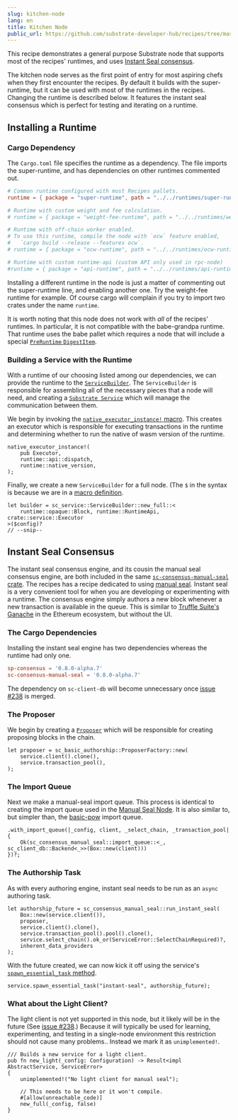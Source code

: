 ```yaml
---
slug: kitchen-node
lang: en
title: Kitchen Node
public_url: https://github.com/substrate-developer-hub/recipes/tree/master/nodes/kitchen-node
---
```


This recipe demonstrates a general purpose Substrate node that supports most of the recipes' runtimes, and uses [Instant Seal consensus](https://substrate.dev/rustdocs/master/sc_consensus_manual_seal/index.html).

The kitchen node serves as the first point of entry for most aspiring chefs when they first encounter the recipes. By default it builds with the super-runtime, but it can be used with most of the runtimes in the recipes. Changing the runtime is described below. It features the instant seal consensus which is perfect for testing and iterating on a runtime.

## Installing a Runtime

### Cargo Dependency

The `Cargo.toml` file specifies the runtime as a dependency. The file imports the super-runtime, and has dependencies on other runtimes commented out.

```toml
# Common runtime configured with most Recipes pallets.
runtime = { package = "super-runtime", path = "../../runtimes/super-runtime" }

# Runtime with custom weight and fee calculation.
# runtime = { package = "weight-fee-runtime", path = "../../runtimes/weight-fee-runtime"}

# Runtime with off-chain worker enabled.
# To use this runtime, compile the node with `ocw` feature enabled,
#   `cargo build --release --features ocw`.
# runtime = { package = "ocw-runtime", path = "../../runtimes/ocw-runtime" }

# Runtime with custom runtime-api (custom API only used in rpc-node)
#runtime = { package = "api-runtime", path = "../../runtimes/api-runtime" }
```

Installing a different runtime in the node is just a matter of commenting out the super-runtime line, and enabling another one. Try the weight-fee runtime for example. Of course cargo will complain if you try to import two crates under the name `runtime`.

It is worth noting that this node does not work with _all_ of the recipes' runtimes. In particular, it is not compatible with the babe-grandpa runtime. That runtime uses the babe pallet which requires a node that will include a special [`PreRuntime` `DigestItem`](https://substrate.dev/rustdocs/master/sp_runtime/enum.DigestItem.html#variant.PreRuntime).

### Building a Service with the Runtime

With a runtime of our choosing listed among our dependencies, we can provide the runtime to the [`ServiceBuilder`](https://substrate.dev/rustdocs/master/sc_service/struct.ServiceBuilder.html). The `ServiceBuilder` is responsible for assembling all of the necessary pieces that a node will need, and creating a [`Substrate Service`](https://substrate.dev/rustdocs/master/sc_service/struct.Service.html) which will manage the communication between them.

We begin by invoking the [`native_executor_instance!` macro](https://substrate.dev/rustdocs/master/sc_executor/macro.native_executor_instance.html). This creates an executor which is responsible for executing transactions in  the runtime and determining whether to run the native of wasm version of the runtime.

```rust_ignore
native_executor_instance!(
	pub Executor,
	runtime::api::dispatch,
	runtime::native_version,
);
```

Finally, we create a new `ServiceBuilder` for a full node. (The `$` in the syntax is because we are in a [macro definition](https://doc.rust-lang.org/book/ch19-06-macros.html).

```rust, ignore
let builder = sc_service::ServiceBuilder::new_full::<
	runtime::opaque::Block, runtime::RuntimeApi, crate::service::Executor
>($config)?
// --snip--
```

## Instant Seal Consensus

The instant seal consensus engine, and its cousin the manual seal consensus engine, are both included in the same [`sc-consensus-manual-seal` crate](https://substrate.dev/rustdocs/master/sc_consensus_manual_seal/index.html). The recipes has a recipe dedicated to using [manual seal](./manual-seal.md). Instant seal is a very convenient tool for when you are developing or experimenting with a runtime. The consensus engine simply authors a new block whenever a new transaction is available in the queue. This is similar to [Truffle Suite's Ganache](https://www.trufflesuite.com/ganache) in the Ethereum ecosystem, but without the UI.

### The Cargo Dependencies

Installing the instant seal engine has two dependencies whereas the runtime had only one.

```toml
sp-consensus = '0.8.0-alpha.7'
sc-consensus-manual-seal = '0.8.0-alpha.7'
```

The dependency on `sc-client-db` will become unnecessary once [issue #238](https://github.com/substrate-developer-hub/recipes/pull/238) is merged.

### The Proposer

We begin by creating a [`Proposer`](https://substrate.dev/rustdocs/master/sc_basic_authorship/struct.Proposer.html) which will be responsible for creating proposing blocks in the chain.

```rust, ignore
let proposer = sc_basic_authorship::ProposerFactory::new(
	service.client().clone(),
	service.transaction_pool(),
);
```

### The Import Queue

Next we make a manual-seal import queue. This process is identical to creating the import queue used in the [Manual Seal Node](./manual-seal.md). It is also similar to, but simpler than, the [basic-pow](./basic-pow.md) import queue.

```rust, ignore
.with_import_queue(|_config, client, _select_chain, _transaction_pool| {
	Ok(sc_consensus_manual_seal::import_queue::<_, sc_client_db::Backend<_>>(Box::new(client)))
})?;
```

### The Authorship Task

As with every authoring engine, instant seal needs to be run as an `async` authoring task.

```rust, ignore
let authorship_future = sc_consensus_manual_seal::run_instant_seal(
	Box::new(service.client()),
	proposer,
	service.client().clone(),
	service.transaction_pool().pool().clone(),
	service.select_chain().ok_or(ServiceError::SelectChainRequired)?,
	inherent_data_providers
);
```

With the future created, we can now kick it off using the service's [`spawn_essential_task` method](https://substrate.dev/rustdocs/master/sc_service/struct.Service.html#method.spawn_essential_task).

```rust, ignore
service.spawn_essential_task("instant-seal", authorship_future);
```

### What about the Light Client?

The light client is not yet supported in this node, but it likely will be in the future (See [issue #238](https://github.com/substrate-developer-hub/recipes/pull/238).) Because it will typically be used for learning, experimenting, and testing in a single-node environment this restriction should not cause many problems.. Instead we mark it as `unimplemented!`.

```rust, ignore
/// Builds a new service for a light client.
pub fn new_light(_config: Configuration) -> Result<impl AbstractService, ServiceError>
{
	unimplemented!("No light client for manual seal");

	// This needs to be here or it won't compile.
	#[allow(unreachable_code)]
	new_full(_config, false)
}
```
